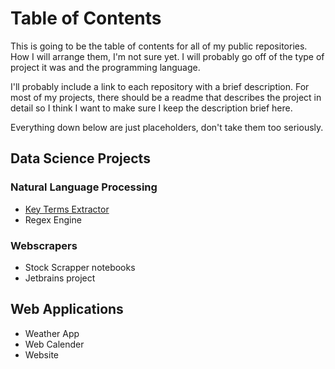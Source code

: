 # Table of Contents
This is going to be the table of contents for all of my public repositories. How I will arrange them, I'm not sure yet. I will probably go off of the type of project it was and the programming language. 

I'll probably include a link to each repository with a brief description. For most of my projects, there should be a readme that describes the project in detail so I think I want to make sure I keep the description brief here. 

Everything down below are just placeholders, don't take them too seriously. 

## Data Science Projects

### Natural Language Processing

* [Key Terms Extractor](https://github.com/Peter-Walsh/Key-Terms-Extractor)
* Regex Engine

### Webscrapers

* Stock Scrapper notebooks
* Jetbrains project

## Web Applications

* Weather App
* Web Calender
* Website




